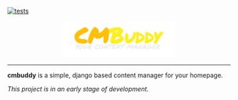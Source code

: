 [![tests](https://github.com/martinbro2021/cmbuddy/actions/workflows/flakelint.yml/badge.svg)](https://github.com/martinbro2021/cmbuddy/actions)

<div align="center">
  <img
    src="https://raw.githubusercontent.com/martinbro2021/cmbuddy/master/cmb/cmb_home/static/svg/cmbuddy.svg"
    width="50%"
    title="hover text"
  />
</div>

---

**cmbuddy** is a simple, django based content manager for your homepage.

_This project is in an early stage of development._
